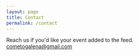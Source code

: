 ```yaml
---
layout: page
title: Contact
permalink: /contact
---
```


Reach us if you'd like your event added to the feed. cometogalena@gmail.com